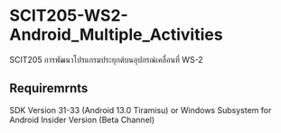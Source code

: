 # SCIT205-WS2-Android_Multiple_Activities
SCIT205 การพัฒนาโปรแกรมประยุกต์บนอุปกรณ์เคลื่อนที่ WS-2
## Requiremrnts
SDK Version 31-33 (Android 13.0 Tiramisu) or Windows Subsystem for Android Insider Version (Beta Channel)
